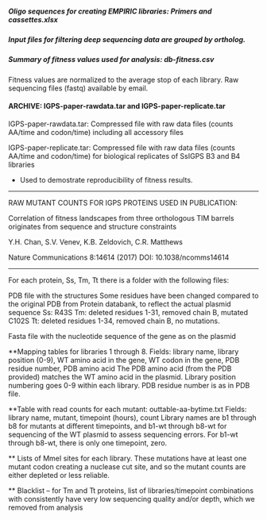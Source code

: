 
##### Oligo sequences for creating EMPIRIC libraries: Primers and cassettes.xlsx

##### Input files for filtering deep sequencing data are grouped by ortholog.

##### Summary of fitness values used for analysis: db-fitness.csv
Fitness values are normalized to the average stop of each library. Raw sequencing files (fastq) available by email. 


#### ARCHIVE:  IGPS-paper-rawdata.tar and IGPS-paper-replicate.tar

IGPS-paper-rawdata.tar: Compressed file with raw data files (counts AA/time and codon/time) including all accessory files

IGPS-paper-replicate.tar: Compressed file with raw data files (counts AA/time and codon/time) for biological replicates of SsIGPS B3 and B4 libraries
  -  Used to demostrate reproducibility of fitness results.  

*************************************************************** 
RAW MUTANT COUNTS FOR IGPS PROTEINS USED IN PUBLICATION: 

Correlation of fitness landscapes from three orthologous TIM barrels originates from sequence and structure constraints

Y.H. Chan, S.V. Venev, K.B. Zeldovich, C.R. Matthews

Nature Communications 8:14614 (2017) DOI: 10.1038/ncomms14614

*************************************************************** 

For each protein, Ss, Tm, Tt there is a folder with the following files:

PDB file with the structures
Some residues have been changed compared to the original PDB from Protein databank, to reflect the actual plasmid sequence
Ss: R43S
Tm: deleted residues 1-31, removed chain B, mutated C102S
Tt: deleted residues 1-34, removed chain B, no mutations.

Fasta file with the nucleotide sequence of the gene as on the plasmid

**Mapping tables for libraries 1 through 8. 
Fields: library name, library position (0-9), WT amino acid in the gene, WT codon in the gene, PDB residue number, PDB amino acid
The PDB amino acid (from the PDB provided) matches the WT amino acid in the plasmid.
Library position numbering goes 0-9 within each library. PDB residue number is as in PDB file.

**Table with read counts for each mutant: outtable-aa-bytime.txt
Fields: library name, mutant, timepoint (hours), count
Library names are b1 through b8 for mutants at different timepoints, and b1-wt through b8-wt for sequencing of the WT plasmid to assess sequencing errors. For b1-wt through b8-wt, there is only one timepoint, zero.

** Lists of MmeI sites for each library. These mutations have at least one mutant codon creating a nuclease cut site, and so the mutant counts are either depleted or less reliable.

** Blacklist –  for Tm and Tt proteins, list of libraries/timepoint combinations with consistently have very low sequencing quality and/or depth, which we removed from analysis



